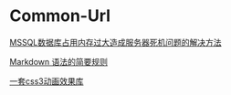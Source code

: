 # Common-Url

[MSSQL数据库占用内存过大造成服务器死机问题的解决方法](http://www.jb51.net/article/39558.htm)

[Markdown 语法的简要规则](http://www.jianshu.com/p/1e402922ee32)

[一套css3动画效果库](https://www.awesomes.cn/repo/daneden/animate-css)

